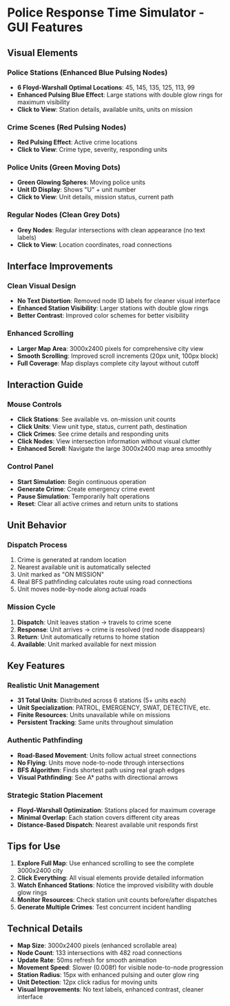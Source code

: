 # Police Response Time Simulator - GUI Features

## Visual Elements

### Police Stations (Enhanced Blue Pulsing Nodes)
- **6 Floyd-Warshall Optimal Locations**: 45, 145, 135, 125, 113, 99
- **Enhanced Pulsing Blue Effect**: Large stations with double glow rings for maximum visibility
- **Click to View**: Station details, available units, units on mission

### Crime Scenes (Red Pulsing Nodes)  
- **Red Pulsing Effect**: Active crime locations
- **Click to View**: Crime type, severity, responding units

### Police Units (Green Moving Dots)
- **Green Glowing Spheres**: Moving police units
- **Unit ID Display**: Shows "U" + unit number
- **Click to View**: Unit details, mission status, current path

### Regular Nodes (Clean Grey Dots)
- **Grey Nodes**: Regular intersections with clean appearance (no text labels)
- **Click to View**: Location coordinates, road connections

## Interface Improvements

### Clean Visual Design
- **No Text Distortion**: Removed node ID labels for cleaner visual interface
- **Enhanced Station Visibility**: Larger stations with double glow rings
- **Better Contrast**: Improved color schemes for better visibility

### Enhanced Scrolling
- **Larger Map Area**: 3000x2400 pixels for comprehensive city view
- **Smooth Scrolling**: Improved scroll increments (20px unit, 100px block)
- **Full Coverage**: Map displays complete city layout without cutoff

## Interaction Guide

### Mouse Controls
- **Click Stations**: See available vs. on-mission unit counts
- **Click Units**: View unit type, status, current path, destination
- **Click Crimes**: See crime details and responding units
- **Click Nodes**: View intersection information without visual clutter
- **Enhanced Scroll**: Navigate the large 3000x2400 map area smoothly

### Control Panel
- **Start Simulation**: Begin continuous operation
- **Generate Crime**: Create emergency crime event
- **Pause Simulation**: Temporarily halt operations
- **Reset**: Clear all active crimes and return units to stations

## Unit Behavior

### Dispatch Process
1. Crime is generated at random location
2. Nearest available unit is automatically selected
3. Unit marked as "ON MISSION" 
4. Real BFS pathfinding calculates route using road connections
5. Unit moves node-by-node along actual roads

### Mission Cycle
1. **Dispatch**: Unit leaves station → travels to crime scene
2. **Response**: Unit arrives → crime is resolved (red node disappears)
3. **Return**: Unit automatically returns to home station
4. **Available**: Unit marked available for next mission

## Key Features

### Realistic Unit Management
- **31 Total Units**: Distributed across 6 stations (5+ units each)
- **Unit Specialization**: PATROL, EMERGENCY, SWAT, DETECTIVE, etc.
- **Finite Resources**: Units unavailable while on missions
- **Persistent Tracking**: Same units throughout simulation

### Authentic Pathfinding
- **Road-Based Movement**: Units follow actual street connections
- **No Flying**: Units move node-to-node through intersections
- **BFS Algorithm**: Finds shortest path using real graph edges
- **Visual Pathfinding**: See A* paths with directional arrows

### Strategic Station Placement
- **Floyd-Warshall Optimization**: Stations placed for maximum coverage
- **Minimal Overlap**: Each station covers different city areas
- **Distance-Based Dispatch**: Nearest available unit responds first

## Tips for Use

1. **Explore Full Map**: Use enhanced scrolling to see the complete 3000x2400 city
2. **Click Everything**: All visual elements provide detailed information
3. **Watch Enhanced Stations**: Notice the improved visibility with double glow rings
4. **Monitor Resources**: Check station unit counts before/after dispatches
5. **Generate Multiple Crimes**: Test concurrent incident handling

## Technical Details

- **Map Size**: 3000x2400 pixels (enhanced scrollable area)
- **Node Count**: 133 intersections with 482 road connections
- **Update Rate**: 50ms refresh for smooth animation
- **Movement Speed**: Slower (0.008f) for visible node-to-node progression
- **Station Radius**: 15px with enhanced pulsing and outer glow ring
- **Unit Detection**: 12px click radius for moving units
- **Visual Improvements**: No text labels, enhanced contrast, cleaner interface
